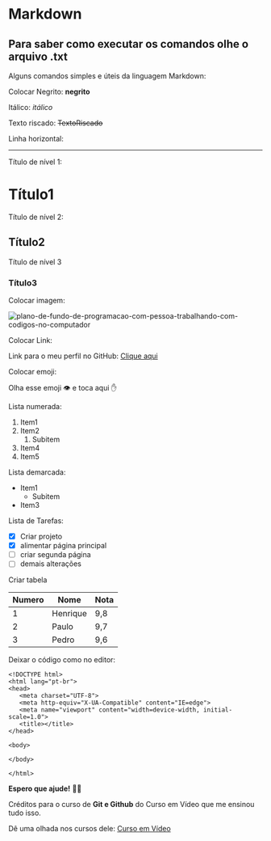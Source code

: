 # Markdown
## Para saber como executar os comandos olhe o arquivo .txt
 Alguns comandos simples e úteis da linguagem Markdown:

 Colocar Negrito:
 **negrito**
 
 Itálico:
 *itálico*
 
 Texto riscado:
 ~~TextoRiscado~~

 Linha horizontal:
 ***

 Título de nível 1:
 # Título1
 Título de nível 2:
 ## Título2
 Título de nível 3
 ### Título3
 
 Colocar imagem:
 
 ![plano-de-fundo-de-programacao-com-pessoa-trabalhando-com-codigos-no-computador](https://github.com/user-attachments/assets/34140429-c01b-47dd-84d5-4985feca48f7)

 Colocar Link:
 
 Link para o meu perfil no GitHub: [Clique aqui](https://github.com/HenrickSC)
 
 Colocar emoji:
 
 Olha esse emoji 👁️ e toca aqui ✋
 
 Lista numerada:
 
 1. Item1
 1. Item2
     1. Subitem
 1. Item4
 1. Item5
 
 Lista demarcada:
 
 * Item1
     * Subitem
 * Item3
 
 Lista de Tarefas:
 - [x] Criar projeto
 - [x] alimentar página principal
 - [ ] criar segunda página
 - [ ] demais alterações

 Criar tabela
 
 Numero | Nome | Nota
 ---|---|---
 1 | Henrique | 9,8
 2 | Paulo | 9,7
 3 | Pedro | 9,6
 
 Deixar o código como no editor:
 
 ```
<!DOCTYPE html>
<html lang="pt-br">
<head>
    <meta charset="UTF-8">
    <meta http-equiv="X-UA-Compatible" content="IE=edge">
    <meta name="viewport" content="width=device-width, initial-scale=1.0">
    <title></title>
</head>

<body>

</body>

</html>

```

**Espero que ajude!** 👊😊

Créditos para o curso de **Git e Github** do Curso em Vídeo que me ensinou tudo isso.

Dê uma olhada nos cursos dele:
[Curso em Vídeo](https://www.youtube.com/channel/UCrWvhVmt0Qac3HgsjQK62FQ)

